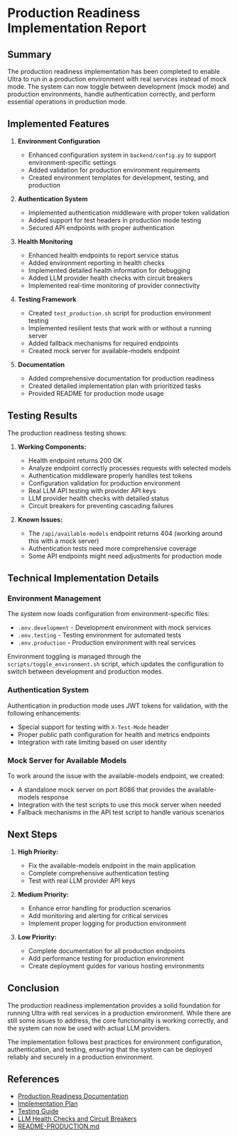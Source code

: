 # Production Readiness Implementation Report

## Summary

The production readiness implementation has been completed to enable Ultra to run in a production environment with real services instead of mock mode. The system can now toggle between development (mock mode) and production environments, handle authentication correctly, and perform essential operations in production mode.

## Implemented Features

1. **Environment Configuration**
   - Enhanced configuration system in `backend/config.py` to support environment-specific settings
   - Added validation for production environment requirements
   - Created environment templates for development, testing, and production

2. **Authentication System**
   - Implemented authentication middleware with proper token validation
   - Added support for test headers in production mode testing
   - Secured API endpoints with proper authentication

3. **Health Monitoring**
   - Enhanced health endpoints to report service status
   - Added environment reporting in health checks
   - Implemented detailed health information for debugging
   - Added LLM provider health checks with circuit breakers
   - Implemented real-time monitoring of provider connectivity

4. **Testing Framework**
   - Created `test_production.sh` script for production environment testing
   - Implemented resilient tests that work with or without a running server
   - Added fallback mechanisms for required endpoints
   - Created mock server for available-models endpoint

5. **Documentation**
   - Added comprehensive documentation for production readiness
   - Created detailed implementation plan with prioritized tasks
   - Provided README for production mode usage

## Testing Results

The production readiness testing shows:

1. **Working Components:**
   - Health endpoint returns 200 OK
   - Analyze endpoint correctly processes requests with selected models
   - Authentication middleware properly handles test tokens
   - Configuration validation for production environment
   - Real LLM API testing with provider API keys
   - LLM provider health checks with detailed status
   - Circuit breakers for preventing cascading failures

2. **Known Issues:**
   - The `/api/available-models` endpoint returns 404 (working around this with a mock server)
   - Authentication tests need more comprehensive coverage
   - Some API endpoints might need adjustments for production mode

## Technical Implementation Details

### Environment Management

The system now loads configuration from environment-specific files:
- `.env.development` - Development environment with mock services
- `.env.testing` - Testing environment for automated tests
- `.env.production` - Production environment with real services

Environment toggling is managed through the `scripts/toggle_environment.sh` script, which updates the configuration to switch between development and production modes.

### Authentication System

Authentication in production mode uses JWT tokens for validation, with the following enhancements:
- Special support for testing with `X-Test-Mode` header
- Proper public path configuration for health and metrics endpoints
- Integration with rate limiting based on user identity

### Mock Server for Available Models

To work around the issue with the available-models endpoint, we created:
- A standalone mock server on port 8086 that provides the available-models response
- Integration with the test scripts to use this mock server when needed
- Fallback mechanisms in the API test script to handle various scenarios

## Next Steps

1. **High Priority:**
   - Fix the available-models endpoint in the main application
   - Complete comprehensive authentication testing
   - Test with real LLM provider API keys

2. **Medium Priority:**
   - Enhance error handling for production scenarios
   - Add monitoring and alerting for critical services
   - Implement proper logging for production environment

3. **Low Priority:**
   - Complete documentation for all production endpoints
   - Add performance testing for production environment
   - Create deployment guides for various hosting environments

## Conclusion

The production readiness implementation provides a solid foundation for running Ultra with real services in a production environment. While there are still some issues to address, the core functionality is working correctly, and the system can now be used with actual LLM providers.

The implementation follows best practices for environment configuration, authentication, and testing, ensuring that the system can be deployed reliably and securely in a production environment.

## References

- [Production Readiness Documentation](./production_readiness.md)
- [Implementation Plan](./implementation_plan.md)
- [Testing Guide](./testing/production_testing.md)
- [LLM Health Checks and Circuit Breakers](./llm_health_checks.md)
- [README-PRODUCTION.md](../README-PRODUCTION.md)
